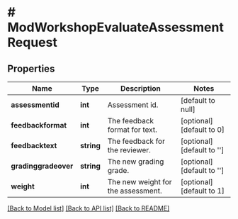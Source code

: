 # # ModWorkshopEvaluateAssessmentRequest

## Properties

Name | Type | Description | Notes
------------ | ------------- | ------------- | -------------
**assessmentid** | **int** | Assessment id. | [default to null]
**feedbackformat** | **int** | The feedback format for text. | [optional] [default to 0]
**feedbacktext** | **string** | The feedback for the reviewer. | [optional] [default to '']
**gradinggradeover** | **string** | The new grading grade. | [optional] [default to '']
**weight** | **int** | The new weight for the assessment. | [optional] [default to 1]

[[Back to Model list]](../../README.md#models) [[Back to API list]](../../README.md#endpoints) [[Back to README]](../../README.md)
